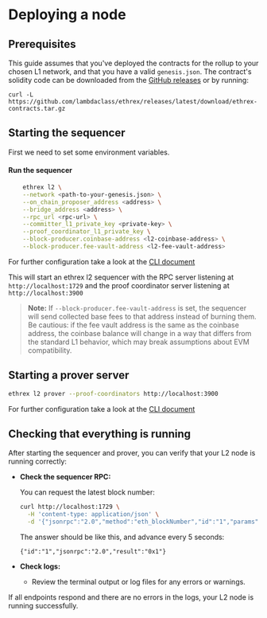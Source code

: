 # Deploying a node

## Prerequisites

This guide assumes that you've deployed the contracts for the rollup to your chosen L1 network, and that you have a valid `genesis.json`.
The contract's solidity code can be downloaded from the [GitHub releases](https://github.com/lambdaclass/ethrex/releases)
or by running:

```
curl -L https://github.com/lambdaclass/ethrex/releases/latest/download/ethrex-contracts.tar.gz
```

## Starting the sequencer

First we need to set some environment variables.

#### Run the sequencer

```sh
    ethrex l2 \
	--network <path-to-your-genesis.json> \
	--on_chain_proposer_address <address> \
	--bridge_address <address> \
	--rpc_url <rpc-url> \
	--committer_l1_private_key <private-key> \
	--proof_coordinator_l1_private_key \
	--block-producer.coinbase-address <l2-coinbase-address> \
	--block-producer.fee-vault-address <l2-fee-vault-address>
```

For further configuration take a look at the [CLI document](../CLI.md#ethrex-l2)

This will start an ethrex l2 sequencer with the RPC server listening at `http://localhost:1729` and the proof coordinator server listening at `http://localhost:3900`

> **Note:** If `--block-producer.fee-vault-address` is set, the sequencer will send collected base fees to that address instead of burning them.  
> Be cautious: if the fee vault address is the same as the coinbase address, the coinbase balance will change in a way that differs from the standard L1 behavior, which may break assumptions about EVM compatibility.


## Starting a prover server

```sh
ethrex l2 prover --proof-coordinators http://localhost:3900
```

For further configuration take a look at the [CLI document](../CLI.md#ethrex-l2-prover)

## Checking that everything is running

After starting the sequencer and prover, you can verify that your L2 node is running correctly:

- **Check the sequencer RPC:**

  You can request the latest block number:

  ```sh
  curl http://localhost:1729 \
  	-H 'content-type: application/json' \
  	-d '{"jsonrpc":"2.0","method":"eth_blockNumber","id":"1","params":[]}'
  ```

  The answer should be like this, and advance every 5 seconds:

  ```
  {"id":"1","jsonrpc":"2.0","result":"0x1"}
  ```

- **Check logs:**
  - Review the terminal output or log files for any errors or warnings.

If all endpoints respond and there are no errors in the logs, your L2 node is running successfully.
